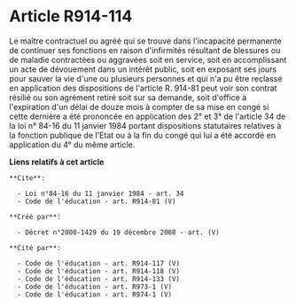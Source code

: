 # Article R914-114

Le maître contractuel ou agréé qui se trouve dans l'incapacité permanente de continuer ses fonctions en raison d'infirmités
résultant de blessures ou de maladie contractées ou aggravées soit en service, soit en accomplissant un acte de dévouement
dans un intérêt public, soit en exposant ses jours pour sauver la vie d'une ou plusieurs personnes et qui n'a pu être
reclassé en application des dispositions de l'article R. 914-81 peut voir son contrat résilié ou son agrément retiré soit sur
sa demande, soit d'office à l'expiration d'un délai de douze mois à compter de sa mise en congé si cette dernière a été
prononcée en application des 2° et 3° de l'article 34 de la loi n° 84-16 du 11 janvier 1984 portant dispositions statutaires
relatives à la fonction publique de l'Etat ou à la fin du congé qui lui a été accordé en application du 4° du même article.

**Liens relatifs à cet article**

	**Cite**:

	  - Loi n°84-16 du 11 janvier 1984 - art. 34
	  - Code de l'éducation - art. R914-81 (V)

	**Créé par**:

	  - Décret n°2008-1429 du 19 décembre 2008 - art. (V)

	**Cité par**:

	  - Code de l'éducation - art. R914-117 (V)
	  - Code de l'éducation - art. R914-118 (V)
	  - Code de l'éducation - art. R914-133 (V)
	  - Code de l'éducation - art. R973-1 (V)
	  - Code de l'éducation - art. R974-1 (V)
